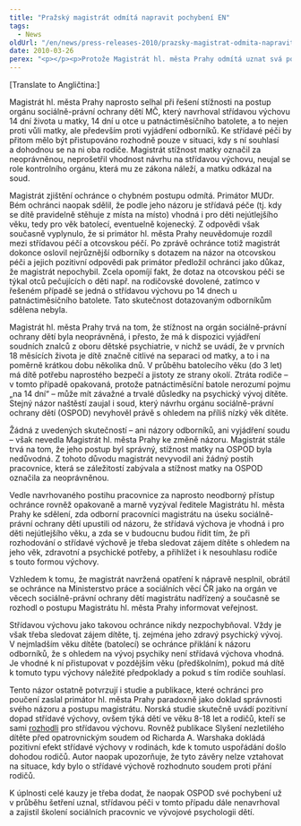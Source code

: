```yaml
---
title: "Pražský magistrát odmítá napravit pochybení EN"
tags:
  - News
oldUrl: "/en/news/press-releases-2010/prazsky-magistrat-odmita-napravit-pochybeni-en/"
date: 2010-03-26
perex: "<p></p><p>Protože Magistrát hl. města Prahy odmítá uznat svá pochybení a přijmout ochráncem navržená opatření k nápravě, volí ochránce zveřejnění informací o jeho jednání a názorech jako formu sankce podle zákona o veřejném ochránci práv. </p>"
---
```


<!-- imported from the old website -->

[Translate to Angličtina:] <p>Magistrát hl. města Prahy naprosto selhal při řešení stížnosti na postup orgánu sociálně-právní ochrany dětí MČ, který navrhoval střídavou výchovu 14 dní života u matky, 14 dní u otce u patnáctiměsíčního batolete, a to nejen proti vůli matky, ale především proti vyjádření odborníků. Ke střídavé péči by přitom mělo být přistupováno rozhodně pouze v situaci, kdy s ní souhlasí a dohodnou se na ni oba rodiče. Magistrát stížnost matky označil za neoprávněnou, neprošetřil vhodnost návrhu na střídavou výchovu, neujal se role kontrolního orgánu, která mu ze zákona náleží, a matku odkázal na soud.</p><p>Magistrát zjištění ochránce o chybném postupu odmítá. Primátor MUDr. Bém ochránci naopak sdělil, že podle jeho názoru je střídavá péče (tj. kdy se dítě pravidelně stěhuje z místa na místo) vhodná i pro děti nejútlejšího věku, tedy pro věk batolecí, eventuelně kojenecký. Z odpovědi však současně vyplynulo, že si primátor hl. města Prahy neuvědomuje rozdíl mezi střídavou péčí a otcovskou péčí. Po zprávě ochránce totiž magistrát dokonce oslovil nejrůznější odborníky s dotazem na názor na otcovskou péči a jejich pozitivní odpovědi pak primátor předložil ochránci jako důkaz, že magistrát nepochybil. Zcela opomíjí fakt, že dotaz na otcovskou péči se týkal otců pečujících o děti např. na rodičovské dovolené, zatímco v řešeném případě se jedná o střídavou výchovu po 14 dnech u patnáctiměsíčního batolete. Tato skutečnost dotazovaným odborníkům sdělena nebyla.</p><p>Magistrát hl. města Prahy trvá na tom, že stížnost na orgán sociálně-právní ochrany dětí byla neoprávněná, i přesto, že má k dispozici vyjádření soudních znalců z oboru dětské psychiatrie, v nichž se uvádí, že v prvních 18 měsících života je dítě značně citlivé na separaci od matky, a to i na poměrně krátkou dobu několika dnů. V průběhu batolecího věku (do 3 let) má dítě potřebu naprostého bezpečí a jistoty ze strany okolí. Ztráta rodiče – v tomto případě opakovaná, protože patnáctiměsíční batole nerozumí pojmu „na 14 dní“ &ndash; může mít závažné a trvalé důsledky na psychický vývoj dítěte. Stejný názor naštěstí zaujal i soud, který návrhu orgánu sociálně-právní ochrany dětí (OSPOD) nevyhověl právě s ohledem na příliš nízký věk dítěte. </p><p>Žádná z uvedených skutečností – ani názory odborníků, ani vyjádření soudu &ndash; však nevedla Magistrát hl. města Prahy ke změně názoru. Magistrát stále trvá na tom, že jeho postup byl správný, stížnost matky na OSPOD byla nedůvodná. Z tohoto důvodu magistrát nevyvodil ani žádný postih pracovnice, která se záležitostí zabývala a stížnost matky na OSPOD označila za neoprávněnou.</p><p>Vedle navrhovaného postihu pracovnice za naprosto neodborný přístup ochránce rovněž opakovaně a marně vyzýval ředitele Magistrátu hl. města Prahy ke sdělení, zda odborní pracovníci magistrátu na úseku sociálně-právní ochrany dětí upustili od názoru, že střídavá výchova je vhodná i pro děti nejútlejšího věku, a zda se v budoucnu budou řídit tím, že při rozhodování o střídavé výchově je třeba sledovat zájem dítěte s ohledem na jeho věk, zdravotní a psychické potřeby, a přihlížet i k nesouhlasu rodiče s touto formou výchovy.</p><p>Vzhledem k tomu, že magistrát navržená opatření k nápravě nesplnil, obrátil se ochránce na Ministerstvo práce a sociálních věcí ČR jako na orgán ve věcech sociálně-právní ochrany dětí magistrátu nadřízený a současně se rozhodl o postupu Magistrátu hl. města Prahy informovat veřejnost.</p><p>Střídavou výchovu jako takovou ochránce nikdy nezpochybňoval. Vždy je však třeba sledovat zájem dítěte, tj. zejména jeho zdravý psychický vývoj. V nejmladším věku dítěte (batolecí) se ochránce přiklání k názoru odborníků, že s ohledem na vývoj psychiky není střídavá výchova vhodná. Je vhodné k ní přistupovat v pozdějším věku (předškolním), pokud má dítě k tomuto typu výchovy náležité předpoklady a pokud s tím rodiče souhlasí.</p><p>Tento názor ostatně potvrzují i studie a publikace, které ochránci pro poučení zaslal primátor hl. města Prahy paradoxně jako doklad správnosti svého názoru a postupu magistrátu. Norská studie skutečně uvádí pozitivní dopad střídavé výchovy, ovšem týká dětí ve věku 8-18 let a rodičů, kteří se sami <u>rozhodli</u> pro střídavou výchovu. Rovněž publikace Slyšení nezletilého dítěte před opatrovnickým soudem od Richarda A. Warshaka dokládá pozitivní efekt střídavé výchovy v rodinách, kde k tomuto uspořádání došlo dohodou rodičů. Autor naopak upozorňuje, že tyto závěry nelze vztahovat na situace, kdy bylo o střídavé výchově rozhodnuto soudem proti přání rodičů. </p><p>K úplnosti celé kauzy je třeba dodat, že naopak OSPOD své pochybení už v průběhu šetření uznal, střídavou péči v tomto případu dále nenavrhoval a zajistil školení sociálních pracovnic ve vývojové psychologii dětí.</p>
